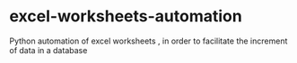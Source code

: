 # excel-worksheets-automation
Python automation of excel worksheets , in order to facilitate the increment of data in a database
